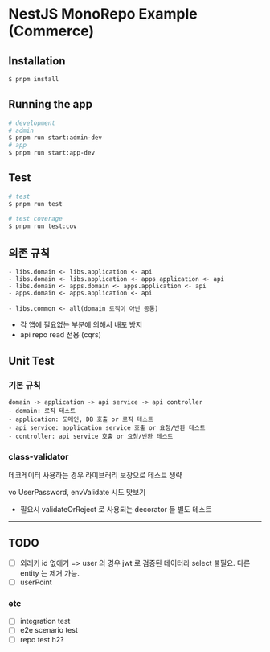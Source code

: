 # NestJS MonoRepo Example (Commerce)

## Installation

```bash
$ pnpm install
```

## Running the app

```bash
# development
# admin
$ pnpm run start:admin-dev
# app
$ pnpm run start:app-dev
```

## Test

```bash
# test
$ pnpm run test

# test coverage
$ pnpm run test:cov
```

## 의존 규칙
```
- libs.domain <- libs.application <- api
- libs.domain <- libs.application <- apps application <- api
- libs.domain <- apps.domain <- apps.application <- api
- apps.domain <- apps.application <- api

- libs.common <- all(domain 로직이 아닌 공통)
```
- 각 앱에 필요없는 부분에 의해서 배포 방지
- api repo read 전용 (cqrs)

## Unit Test
### 기본 규칙
```
domain -> application -> api service -> api controller
- domain: 로직 테스트
- application: 도메인, DB 호출 or 로직 테스트
- api service: application service 호출 or 요청/반환 테스트
- controller: api service 호출 or 요청/반환 테스트
```

### class-validator
데코레이터 사용하는 경우 라이브러리 보장으로 테스트 생략 

vo UserPassword, envValidate 시도 맛보기 

- 필요시 validateOrReject 로 사용되는 decorator 들 별도 테스트

---

## TODO
- [ ] 외래키 id 없애기
=> user 의 경우 jwt 로 검증된 데이터라 select 불필요. 다른 entity 는 제거 가능.
- [ ] userPoint

### etc
- [ ] integration test
- [ ] e2e scenario test
- [ ] repo test h2?